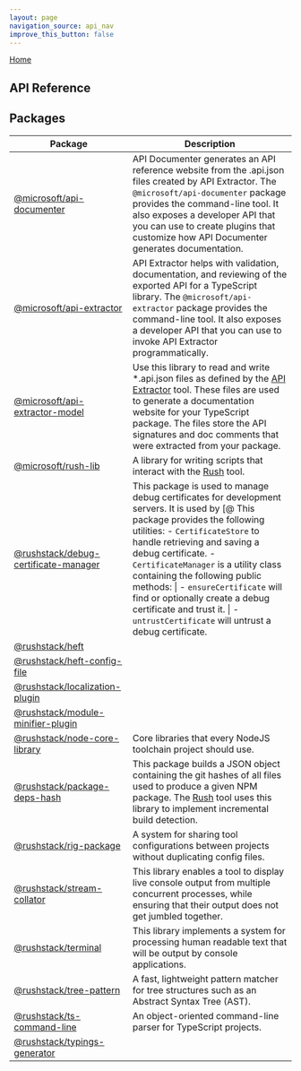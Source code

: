 ```yaml
---
layout: page
navigation_source: api_nav
improve_this_button: false
---
```



[Home](./index.md)

## API Reference

## Packages

|  Package | Description |
|  --- | --- |
|  [@microsoft/api-documenter](./api-documenter.md) | API Documenter generates an API reference website from the .api.json files created by API Extractor. The <code>@microsoft/api-documenter</code> package provides the command-line tool. It also exposes a developer API that you can use to create plugins that customize how API Documenter generates documentation. |
|  [@microsoft/api-extractor](./api-extractor.md) | API Extractor helps with validation, documentation, and reviewing of the exported API for a TypeScript library. The <code>@microsoft/api-extractor</code> package provides the command-line tool. It also exposes a developer API that you can use to invoke API Extractor programmatically. |
|  [@microsoft/api-extractor-model](./api-extractor-model.md) | Use this library to read and write \*.api.json files as defined by the [API Extractor](https://api-extractor.com/) tool. These files are used to generate a documentation website for your TypeScript package. The files store the API signatures and doc comments that were extracted from your package. |
|  [@microsoft/rush-lib](./rush-lib.md) | A library for writing scripts that interact with the [Rush](https://rushjs.io/) tool. |
|  [@rushstack/debug-certificate-manager](./debug-certificate-manager.md) | This package is used to manage debug certificates for development servers. It is used by \[@ This package provides the following utilities: - <code>CertificateStore</code> to handle retrieving and saving a debug certificate. - <code>CertificateManager</code> is a utility class containing the following public methods: \| - <code>ensureCertificate</code> will find or optionally create a debug certificate and trust it. \| - <code>untrustCertificate</code> will untrust a debug certificate. |
|  [@rushstack/heft](./heft.md) |  |
|  [@rushstack/heft-config-file](./heft-config-file.md) |  |
|  [@rushstack/localization-plugin](./localization-plugin.md) |  |
|  [@rushstack/module-minifier-plugin](./module-minifier-plugin.md) |  |
|  [@rushstack/node-core-library](./node-core-library.md) | Core libraries that every NodeJS toolchain project should use. |
|  [@rushstack/package-deps-hash](./package-deps-hash.md) | This package builds a JSON object containing the git hashes of all files used to produce a given NPM package. The [Rush](https://rushjs.io/) tool uses this library to implement incremental build detection. |
|  [@rushstack/rig-package](./rig-package.md) | A system for sharing tool configurations between projects without duplicating config files. |
|  [@rushstack/stream-collator](./stream-collator.md) | This library enables a tool to display live console output from multiple concurrent processes, while ensuring that their output does not get jumbled together. |
|  [@rushstack/terminal](./terminal.md) | This library implements a system for processing human readable text that will be output by console applications. |
|  [@rushstack/tree-pattern](./tree-pattern.md) | A fast, lightweight pattern matcher for tree structures such as an Abstract Syntax Tree (AST). |
|  [@rushstack/ts-command-line](./ts-command-line.md) | An object-oriented command-line parser for TypeScript projects. |
|  [@rushstack/typings-generator](./typings-generator.md) |  |
